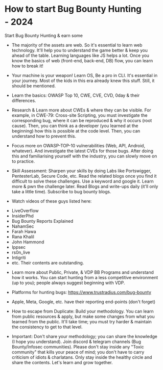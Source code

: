 # How to start Bug Bounty Hunting $$$$ - 2024 
Start Bug Bounty Hunting &amp; earn some $$$$ 

- The majority of the assets are web. So it's essential to learn web technology. It'll help you to understand the game better & keep you ahead of the table. Learning languages like JS helps a lot. Once you know the basics of web (front-end, back-end, DB) flow, you can learn how to break it! 

- Your machine is your weapon!  Learn OS, Be a pro in CLI. It's essential in your journey. Most of the kids in this era already knew this stuff. Still, it should be mentioned. 

- Learn the basics: OWASP Top 10, CWE, CVE, CVD, 0day & their differences.

- Research & Learn more about CWEs & where they can be visible. For example, in CWE-79: Cross-site Scripting, you must investigate the corresponding bug, where it can be reproduced & why it occurs (root cause). Then, you can think as a developer (you learned at the beginning) how this is possible at the code level. Then, you can understand how to prevent this.  

- Focus more on OWASP-TOP-10 vulnerabilities (Web, API, Android, whatever). And investigate the latest CVEs for those bugs. After doing this and familiarising yourself with the industry, you can slowly move on to practice. 

- Skill Assessment:
Sharpen your skills by doing Labs like Portswigger, PentesterLab, Secure Code, etc. Read the related blogs once you find it difficult to solve these challenges. Use a keyword and google it. Learn more & pwn the challenge later. Read Blogs and write-ups daily (it'll only take a little time). Subscribe to bug bounty blogs. 

- Watch videos of these guys listed here: 
* LiveOverflow
* InsiderPhd
* Bug Bounty Reports Explained
* NahamSec
* Farah Hawa
* Rana Khalil
* John Hammond
* Ippsec
* rs0n_live
* Intigriti
* etc.
Their contents are outstanding. 

- Learn more about Public, Private, & VDP BB Programs and understand how it works. You can start hunting from a less competitive environment (up to you); people always suggest beginning with VDP.
- Platforms for hunting bugs: https://www.trustradius.com/bug-bounty 
- Apple, Meta, Google, etc. have their reporting end-points (don't forget)

- How to escape from Duplicate: 
Build your methodology. You can learn from public resources & apply, but make some changes from what you learned from the public. It'll take time; you must try harder & maintain the consistency to get to that level.  

- Important: Don't share your methodology; you can share the knowledge (I hope you understand). Join discord & telegram channels (Bug Bounty/Infosec communities). Please don't stay inside any "Toxic community" that kills your peace of mind; you don't have to carry criticism of idiots & charlatans. Only stay inside the healthy circle and share the contents. Let's learn and grow together. 
